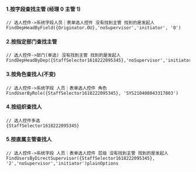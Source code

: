 #### 1.按字段查找主管 (经理 0 主管 1)
 	// 选人控件->系统字段人员｜表单选人控件 没有找到主管 找到的是发起人
	FindDepHeadByField({Originator.OU},'noSupervisor','initiator', '0')

#### 2.按指定部门查找主管
	// 选人控件->部门(单选) 没有找到主管 找到的是发起人
	FindDepHeadByDep({StaffSelector1618222095345},'noSupervisor','initiator') 

#### 3.按角色查找人(不变)
 	// 选人控件->系统字段 人员｜表单选人控件 角色
	FindUserByRole({StaffSelector1618222095345}, 'SYS210408043317803')

#### 4.按组织查找人
	// 选人控件多选
	{StaffSelector1618222095345}

#### 5.按直属主管查找人
	// 选人控件->系统字段 人员｜表单选人控件 层级 没有找到主管 找到的是发起人
	FindUsersByDirectSupervisor({StaffSelector1618222095345}, '2','noSupervisor','initiator')plainOptions
